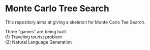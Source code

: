 # Monte Carlo Tree Search

This repository aims at giving a skeleton for Monte Carlo Tee Search.

Three "games" are being built <br>
(1) Traveling tourist problem  <br>
(2) Natural Language Generation
